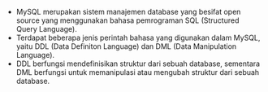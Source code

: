 - MySQL merupakan sistem manajemen database yang besifat open source yang menggunakan bahasa pemrograman SQL (Structured Query Language).
- Terdapat beberapa jenis perintah bahasa yang digunakan dalam MySQL, yaitu DDL (Data Definiton Language) dan DML (Data Manipulation Language).
- DDL berfungsi mendefinisikan struktur dari sebuah database, sementara DML berfungsi untuk memanipulasi atau mengubah struktur dari sebuah database.

